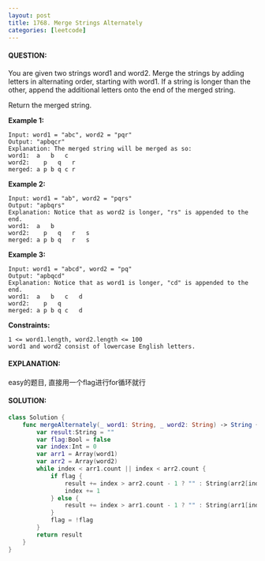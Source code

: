 ```yaml
---
layout: post
title: 1768. Merge Strings Alternately
categories: [leetcode]
---
```

#### QUESTION:
You are given two strings word1 and word2. Merge the strings by adding letters in alternating order, starting with word1. If a string is longer than the other, append the additional letters onto the end of the merged string.

Return the merged string.

 

__Example 1:__
```
Input: word1 = "abc", word2 = "pqr"
Output: "apbqcr"
Explanation: The merged string will be merged as so:
word1:  a   b   c
word2:    p   q   r
merged: a p b q c r
```
__Example 2:__
```
Input: word1 = "ab", word2 = "pqrs"
Output: "apbqrs"
Explanation: Notice that as word2 is longer, "rs" is appended to the end.
word1:  a   b 
word2:    p   q   r   s
merged: a p b q   r   s
```
__Example 3:__
```
Input: word1 = "abcd", word2 = "pq"
Output: "apbqcd"
Explanation: Notice that as word1 is longer, "cd" is appended to the end.
word1:  a   b   c   d
word2:    p   q 
merged: a p b q c   d
```
 

__Constraints:__

```
1 <= word1.length, word2.length <= 100
word1 and word2 consist of lowercase English letters.
```
#### EXPLANATION:

easy的题目, 直接用一个flag进行for循环就行

#### SOLUTION:
```swift
class Solution {
    func mergeAlternately(_ word1: String, _ word2: String) -> String {
        var result:String = ""
        var flag:Bool = false
        var index:Int = 0
        var arr1 = Array(word1)
        var arr2 = Array(word2)
        while index < arr1.count || index < arr2.count {
            if flag {
                result += index > arr2.count - 1 ? "" : String(arr2[index])
                index += 1
            } else {
                result += index > arr1.count - 1 ? "" : String(arr1[index])
            }
            flag = !flag
        }
        return result
    }
}
```
